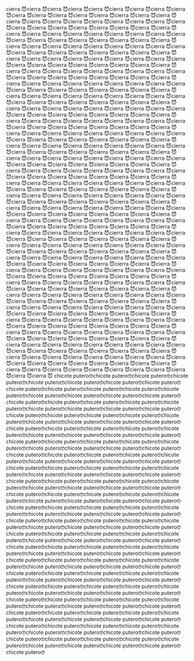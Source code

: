 cierra 😈cierra 😈cierra 😈cierra 😈cierra 😈cierra 😈cierra 😈cierra 😈cierra 😈cierra 😈cierra 😈cierra 😈cierra 😈cierra 😈cierra 😈cierra 😈cierra 😈cierra 😈cierra 😈cierra 😈cierra 😈cierra 😈cierra 😈cierra 😈cierra 😈cierra 😈cierra 😈cierra 😈cierra 😈cierra 😈cierra 😈cierra 😈cierra 😈cierra 😈cierra 😈cierra 😈cierra 😈cierra 😈cierra 😈cierra 😈cierra 😈cierra 😈cierra 😈cierra 😈cierra 😈cierra 😈cierra 😈cierra 😈cierra 😈cierra 😈cierra 😈cierra 😈cierra 😈cierra 😈cierra 😈cierra 😈cierra 😈cierra 😈cierra 😈cierra 😈cierra 😈cierra 😈cierra 😈cierra 😈cierra 😈cierra 😈cierra 😈cierra 😈cierra 😈cierra 😈cierra 😈cierra 😈cierra 😈cierra 😈cierra 😈cierra 😈cierra 😈cierra 😈cierra 😈cierra 😈cierra 😈cierra 😈cierra 😈cierra 😈cierra 😈cierra 😈cierra 😈cierra 😈cierra 😈cierra 😈cierra 😈cierra 😈cierra 😈cierra 😈cierra 😈cierra 😈cierra 😈cierra 😈cierra 😈cierra 😈cierra 😈cierra 😈cierra 😈cierra 😈cierra 😈cierra 😈cierra 😈cierra 😈cierra 😈cierra 😈cierra 😈cierra 😈cierra 😈cierra 😈cierra 😈cierra 😈cierra 😈cierra 😈cierra 😈cierra 😈cierra 😈cierra 😈cierra 😈cierra 😈cierra 😈cierra 😈cierra 😈cierra 😈cierra 😈cierra 😈cierra 😈cierra 😈cierra 😈cierra 😈cierra 😈cierra 😈cierra 😈cierra 😈cierra 😈cierra 😈cierra 😈cierra 😈cierra 😈cierra 😈cierra 😈cierra 😈cierra 😈cierra 😈cierra 😈cierra 😈cierra 😈cierra 😈cierra 😈cierra 😈cierra 😈cierra 😈cierra 😈cierra 😈cierra 😈cierra 😈cierra 😈cierra 😈cierra 😈cierra 😈cierra 😈cierra 😈cierra 😈cierra 😈cierra 😈cierra 😈cierra 😈cierra 😈cierra 😈cierra 😈cierra 😈cierra 😈cierra 😈cierra 😈cierra 😈cierra 😈cierra 😈cierra 😈cierra 😈cierra 😈cierra 😈cierra 😈cierra 😈cierra 😈cierra 😈cierra 😈cierra 😈cierra 😈cierra 😈cierra 😈cierra 😈cierra 😈cierra 😈cierra 😈cierra 😈cierra 😈cierra 😈cierra 😈cierra 😈cierra 😈cierra 😈cierra 😈cierra 😈cierra 😈cierra 😈cierra 😈cierra 😈cierra 😈cierra 😈cierra 😈cierra 😈cierra 😈cierra 😈cierra 😈cierra 😈cierra 😈cierra 😈cierra 😈cierra 😈cierra 😈cierra 😈cierra 😈cierra 😈cierra 😈cierra 😈cierra 😈cierra 😈cierra 😈cierra 😈cierra 😈cierra 😈cierra 😈cierra 😈cierra 😈cierra 😈cierra 😈cierra 😈cierra 😈cierra 😈cierra 😈cierra 😈cierra 😈cierra 😈cierra 😈cierra 😈cierra 😈cierra 😈cierra 😈cierra 😈cierra 😈cierra 😈cierra 😈cierra 😈cierra 😈cierra 😈cierra 😈cierra 😈cierra 😈cierra 😈cierra 😈cierra 😈cierra 😈cierra 😈cierra 😈cierra 😈cierra 😈cierra 😈cierra 😈cierra 😈cierra 😈cierra 😈cierra 😈cierra 😈cierra 😈cierra 😈cierra 😈cierra 😈cierra 😈cierra 😈cierra 😈cierra 😈cierra 😈cierra 😈cierra 😈cierra 😈cierra 😈cierra 😈cierra 😈cierra 😈cierra 😈cierra 😈cierra 😈cierra 😈cierra 😈cierra 😈cierra 😈cierra 😈cierra 😈cierra 😈cierra 😈cierra 😈cierra 😈cierra 😈cierra 😈cierra 😈cierra 😈cierra 😈cierra 😈cierra 😈cierra 😈cierra 😈cierra 😈cierra 😈cierra 😈cierra 😈cierra 😈cierra 😈cierra 😈cierra 😈cierra 😈cierra 😈cierra 😈cierra 😈cierra 😈cierra 😈cierra 😈cierra 😈cierra 😈cierra 😈cierra 😈cierra 😈cierra 😈cierra 😈cierra 😈cierra 😈cierra 😈cierra 😈cierra 😈cierra 😈cierra 😈cierra 😈cierra 😈cierra 😈cierra 😈cierra 😈cierra 😈cierra 😈cierra 😈cierra 😈cierra 😈cierra 😈cierra 😈cierra 😈cierra 😈cierra 😈cierra 😈cierra 😈cierra 😈cierra 😈cierra 😈cierra 😈cierra 😈cierra 😈cierra 😈cierra 😈cierra 😈cierra 😈cierra 😈cierra 😈cierra 😈cierra 😈cierra 😈cierra 😈cierra 😈cierra 😈cierra 😈cierra 😈cierra 😈cierra 😈cierra 😈cierra 😈cierra 😈cierra 😈cierra 😈cierra 😈cierra 😈cierra 😈cierra 😈cierra 😈cierra 😈cierra 😈cierra 😈cierra 😈cierra 😈cierra 😈cierra 😈cierra 😈cierra 😈cierra 😈cierra 😈cierra 😈cierra 😈cierra 😈cierra 😈cierra 😈cierra 😈cierra 😈cierra 😈cierra 😈cierra 😈cierra 😈cierra 😈cierra 😈cierra 😈cierra 😈cierra 😈cierra 😈cierra 😈cierra 😈cierra 😈cierra 😈cierra 😈cierra 😈cierra 😈cierra 😈cierra 😈cierra 😈cierra 😈cierra 😈cierra 😈cierra 😈cierra 😈cierra 😈cierra 😈cierra 😈cierra 😈cierra 😈cierra 😈cierra 😈cierra 😈cierra 😈cierra 😈cierra 😈cierra 😈cierra 😈cierra 😈cierra 😈cierra 😈cierra 😈cierra 😈cierra 😈cierra 😈cierra 😈cierra 😈cierra 😈cierra 😈cierra 😈cierra 😈cierra 😈cierra 😈cierra 😈cierra 😈cierra 😈cierra 😈cierra 😈cierra 😈cierra 😈cierra 😈cierra 😈cierra 😈cierra 😈cierra 😈cierra 😈cierra 😈cierra 😈cierra 😈cierra 😈cierra 😈cierra 😈cierra 😈cierra 😈cierra 😈cierra 😈cierra 😈cierra 😈cierra 😈cierra 😈cierra 😈cierra 😈cierra 😈cierra 😈cierra 😈cierra 😈cierra 😈cierra 😈cierra 😈cierra 😈cierra 😈cierra 😈cierra 😈 chicote putero🤓chicote putero🤓chicote putero🤓chicote putero🤓chicote putero🤓chicote putero🤓chicote putero🤓chicote putero🤓chicote putero🤓chicote putero🤓chicote putero🤓chicote putero🤓chicote putero🤓chicote putero🤓chicote putero🤓chicote putero🤓chicote putero🤓chicote putero🤓chicote putero🤓chicote putero🤓chicote putero🤓chicote putero🤓chicote putero🤓chicote putero🤓chicote putero🤓chicote putero🤓chicote putero🤓chicote putero🤓chicote putero🤓chicote putero🤓chicote putero🤓chicote putero🤓chicote putero🤓chicote putero🤓chicote putero🤓chicote putero🤓chicote putero🤓chicote putero🤓chicote putero🤓chicote putero🤓chicote putero🤓chicote putero🤓chicote putero🤓chicote putero🤓chicote putero🤓chicote putero🤓chicote putero🤓chicote putero🤓chicote putero🤓chicote putero🤓chicote putero🤓chicote putero🤓chicote putero🤓chicote putero🤓chicote putero🤓chicote putero🤓chicote putero🤓chicote putero🤓chicote putero🤓chicote putero🤓chicote putero🤓chicote putero🤓chicote putero🤓chicote putero🤓chicote putero🤓chicote putero🤓chicote putero🤓chicote putero🤓chicote putero🤓chicote putero🤓chicote putero🤓chicote putero🤓chicote putero🤓chicote putero🤓chicote putero🤓chicote putero🤓chicote putero🤓chicote putero🤓chicote putero🤓chicote putero🤓chicote putero🤓chicote putero🤓chicote putero🤓chicote putero🤓chicote putero🤓chicote putero🤓chicote putero🤓chicote putero🤓chicote putero🤓chicote putero🤓chicote putero🤓chicote putero🤓chicote putero🤓chicote putero🤓chicote putero🤓chicote putero🤓chicote putero🤓chicote putero🤓chicote putero🤓chicote putero🤓chicote putero🤓chicote putero🤓chicote putero🤓chicote putero🤓chicote putero🤓chicote putero🤓chicote putero🤓chicote putero🤓chicote putero🤓chicote putero🤓chicote putero🤓chicote putero🤓chicote putero🤓chicote putero🤓chicote putero🤓chicote putero🤓chicote putero🤓chicote putero🤓chicote putero🤓chicote putero🤓chicote putero🤓chicote putero🤓chicote putero🤓chicote putero🤓chicote putero🤓chicote putero🤓chicote putero🤓chicote putero🤓chicote putero🤓chicote putero🤓chicote putero🤓chicote putero🤓chicote putero🤓chicote putero🤓chicote putero🤓chicote putero🤓chicote putero🤓chicote putero🤓chicote putero🤓chicote putero🤓chicote putero🤓chicote putero🤓chicote putero🤓chicote putero🤓chicote putero🤓chicote putero🤓chicote putero🤓chicote putero🤓chicote putero🤓chicote putero🤓chicote putero🤓chicote putero🤓chicote putero🤓chicote putero🤓chicote putero🤓chicote putero🤓chicote putero🤓chicote putero🤓chicote putero🤓chicote putero🤓chicote putero🤓chicote putero🤓chicote putero🤓chicote putero🤓chicote putero🤓chicote putero🤓chicote putero🤓chicote putero🤓chicote putero🤓chicote putero🤓chicote putero🤓chicote putero🤓chicote putero🤓chicote putero🤓chicote putero🤓chicote putero🤓chicote putero🤓chicote putero🤓chicote putero🤓chicote putero🤓chicote putero🤓chicote putero🤓chicote putero🤓chicote putero🤓chicote putero🤓chicote putero🤓chicote putero🤓chicote putero🤓chicote putero🤓
